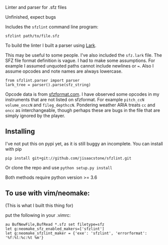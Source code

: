 Linter and parser for .sfz files

Unfinished, expect bugs

Includes the `sfzlint` command line program:

    sfzlint path/to/file.sfz

To build the linter I built a parser using [Lark](https://github.com/lark-parser/lark).

This may be useful to some people. I've also included the `sfz.lark` file.
The SFZ file format definition is vague. I had to make some assumptions. For example I assumed unquoted paths
cannot include newlines or `=`. Also I assume opcodes and note names are always lowercase.

    from sfzlint.parser import parser
    lark_tree = parser().parse(sfz_string)

Opcode data is from [sfzformat.com](https://sfzformat.com/). I have observed some opcodes in my instruments that are not listed on sfzformat.
For example `pitch_ccN` `volume_onccN` and `fileg_depthccN`. Pondering weather ARIA treats `cc` and `oncc` as interchangeable,
though perhaps these are bugs in the file that are simply ignored by the player.

## Installing

I've not put this on pypi yet, as it is still buggy an incomplete. You can install with pip

    pip install git+git://github.com/jisaacstone/sfzlint.git

Or clone the repo and use `python setup.py install`

Both methods require python version >= 3.6

## To use with vim/neomake:

(This is what I built this thing for)

put the following in your .vimrc:

    au BufNewFile,BufRead *.sfz set filetype=sfz
    let g:neomake_sfz_enabled_makers=['sfzlint']
    let g:neomake_sfzlint_maker = {'exe': 'sfzlint', 'errorformat': '%f:%l:%c:%t %m'}
